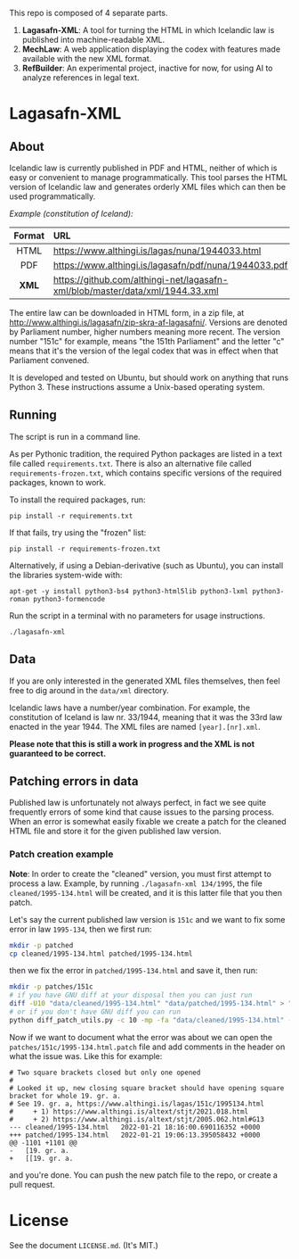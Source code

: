 This repo is composed of 4 separate parts.

1. **Lagasafn-XML**: A tool for turning the HTML in which Icelandic law is published into machine-readable XML.
2. **MechLaw**: A web application displaying the codex with features made available with the new XML format.
3. **RefBuilder**: An experimental project, inactive for now, for using AI to analyze references in legal text.

# Lagasafn-XML

## About

Icelandic law is currently published in PDF and HTML, neither of which is easy or convenient to manage programmatically. This tool parses the HTML version of Icelandic law and generates orderly XML files which can then be used programmatically.

*Example (constitution of Iceland):*

| Format   | URL                                                                           |
| :------: | :-----------------------------------------------------------------------------|
| HTML     | https://www.althingi.is/lagas/nuna/1944033.html                               |
| PDF      | https://www.althingi.is/lagasafn/pdf/nuna/1944033.pdf                         |
| **XML**  | https://github.com/althingi-net/lagasafn-xml/blob/master/data/xml/1944.33.xml |

The entire law can be downloaded in HTML form, in a zip file, at http://www.althingi.is/lagasafn/zip-skra-af-lagasafni/. Versions are denoted by Parliament number, higher numbers meaning more recent. The version number "151c" for example, means "the 151th Parliament" and the letter "c" means that it's the version of the legal codex that was in effect when that Parliament convened.

It is developed and tested on Ubuntu, but should work on anything that runs Python 3. These instructions assume a Unix-based operating system.

## Running

The script is run in a command line.

As per Pythonic tradition, the required Python packages are listed in a text file called `requirements.txt`. There is also an alternative file called `requirements-frozen.txt`, which contains specific versions of the required packages, known to work.

To install the required packages, run:

    pip install -r requirements.txt

If that fails, try using the "frozen" list:

    pip install -r requirements-frozen.txt

Alternatively, if using a Debian-derivative (such as Ubuntu), you can install the libraries system-wide with:

    apt-get -y install python3-bs4 python3-html5lib python3-lxml python3-roman python3-formencode

Run the script in a terminal with no parameters for usage instructions.

    ./lagasafn-xml

## Data

If you are only interested in the generated XML files themselves, then feel free to dig around in the `data/xml` directory.

Icelandic laws have a number/year combination. For example, the constitution of Iceland is law nr. 33/1944, meaning that it was the 33rd law enacted in the year 1944. The XML files are named `[year].[nr].xml`.

**Please note that this is still a work in progress and the XML is not guaranteed to be correct.**

## Patching errors in data

Published law is unfortunately not always perfect, in fact we see quite frequently errors of some kind that cause issues to the parsing process. When an error is somewhat easily fixable we create a patch for the cleaned HTML file and store it for the given published law version.

### Patch creation example

**Note**: In order to create the "cleaned" version, you must first attempt to process a law. Example, by running `./lagasafn-xml 134/1995`, the file `cleaned/1995-134.html` will be created, and it is this latter file that you then patch.

Let's say the current published law version is `151c` and we want to fix some error in law `1995-134`, then we first run:

```bash
mkdir -p patched
cp cleaned/1995-134.html patched/1995-134.html
```

then we fix the error in `patched/1995-134.html` and save it, then run:

```bash
mkdir -p patches/151c
# if you have GNU diff at your disposal then you can just run
diff -U10 "data/cleaned/1995-134.html" "data/patched/1995-134.html" > "data/patches/151c/1995-134.html.patch"
# or if you don't have GNU diff you can run
python diff_patch_utils.py -c 10 -mp -fa "data/cleaned/1995-134.html" -fb "data/patched/1995-134.html" -o "data/patches/151c/1995-134.html.patch"
```

Now if we want to document what the error was about we can open the `patches/151c/1995-134.html.patch` file and add comments in the header on what the issue was. Like this for example:

```
# Two square brackets closed but only one opened
#
# Looked it up, new closing square bracket should have opening square bracket for whole 19. gr. a.
# See 19. gr. a, https://www.althingi.is/lagas/151c/1995134.html
#     + 1) https://www.althingi.is/altext/stjt/2021.018.html
#     + 2) https://www.althingi.is/altext/stjt/2005.062.html#G13
--- cleaned/1995-134.html	2022-01-21 18:16:00.690116352 +0000
+++ patched/1995-134.html	2022-01-21 19:06:13.395058432 +0000
@@ -1101 +1101 @@
-   [19. gr. a.
+   [[19. gr. a.

```

and you're done. You can push the new patch file to the repo, or create a pull request.

# License

See the document `LICENSE.md`. (It's MIT.)
